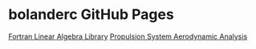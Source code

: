 # bolanderc GitHub Pages
[Fortran Linear Algebra Library](https://bolanderc.github.io/Bolander-Linear-Algebra-Library)
[Propulsion System Aerodynamic Analysis](https://bolanderc.github.io/Bolander-Propulsion-Demos)
